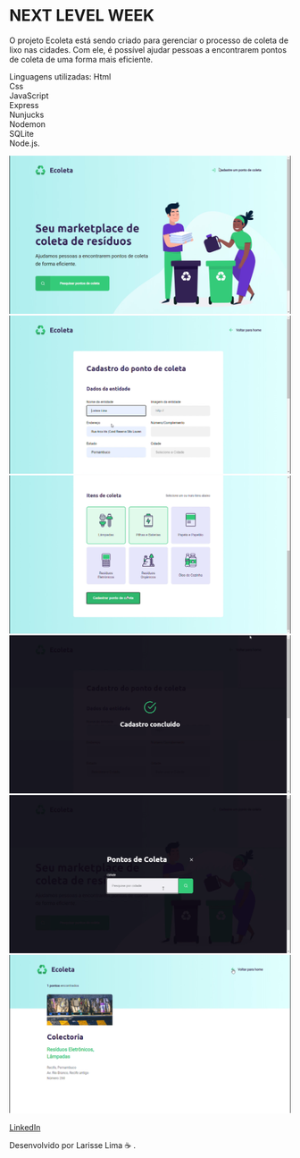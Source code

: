 # NEXT LEVEL WEEK <br>

O projeto Ecoleta está sendo criado para gerenciar o processo de coleta de lixo nas cidades. Com ele, é possível ajudar pessoas a encontrarem pontos de coleta de uma forma mais eficiente.<br>

Linguagens utilizadas:
Html <br>
Css <br>
JavaScript <br>
Express<br>
Nunjucks<br>
Nodemon<br>
SQLite<br>
Node.js.<br>

<img src="prints/print1.png">
<img src="prints/print2.png">
<img src="prints/print3.png">
<img src="prints/print4.png">
<img src="prints/print5.png">
<img src="prints/print6.png">


[ LinkedIn ](https://www.linkedin.com/in/larisselima/)

Desenvolvido por Larisse Lima ☕ .
